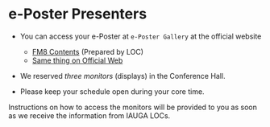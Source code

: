 # e-Poster Presenters

* You can access your e-Poster at ``e-Poster Gallery`` at the official website
    - [FM8 Contents](https://docs.google.com/spreadsheets/d/19wTkitOYZKLuY27WhNHv6kSKkr_jcNtPZO_r6xfRgCA/edit?usp=sharing) (Prepared by LOC)
    - [Same thing on Official Web](https://www.iauga2022.org/program/program_12.asp?sMenu=abo12&subCate=B&sch_session=15&perPage=9&page=1)

* We reserved _three monitors_ (displays) in the Conference Hall. 
* Please keep your schedule open during your core time.

Instructions on how to access the monitors will be provided to you as soon as we receive the information from IAUGA LOCs.
